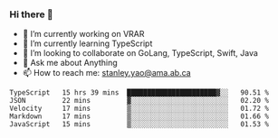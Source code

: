 ### Hi there 👋

- 🔭 I’m currently working on VRAR
- 🌱 I’m currently learning TypeScript
- 👯 I’m looking to collaborate on GoLang, TypeScript, Swift, Java
- 💬 Ask me about Anything
- 📫 How to reach me: stanley.yao@ama.ab.ca


<!--START_SECTION:waka-->
```text
TypeScript   15 hrs 39 mins  ██████████████████████▓░░   90.51 % 
JSON         22 mins         ▓░░░░░░░░░░░░░░░░░░░░░░░░   02.20 % 
Velocity     17 mins         ▒░░░░░░░░░░░░░░░░░░░░░░░░   01.72 % 
Markdown     17 mins         ▒░░░░░░░░░░░░░░░░░░░░░░░░   01.66 % 
JavaScript   15 mins         ▒░░░░░░░░░░░░░░░░░░░░░░░░   01.53 % 
```
<!--END_SECTION:waka-->
